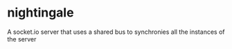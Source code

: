 # nightingale

A socket.io server that uses a shared bus to synchronies all the instances of the server
